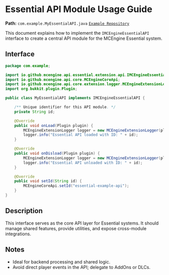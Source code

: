 
# Essential API Module Usage Guide

**Path:** `com.example.MyEssentialAPI.java`
[`Example Repository`](https://github.com/MCEngine-Extension/essential-api-example)

This document explains how to implement the `IMCEngineEssentialAPI` interface to create a central API module for the MCEngine Essential system.

## Interface

```java
package com.example;

import io.github.mcengine.api.essential.extension.api.IMCEngineEssentialAPI;
import io.github.mcengine.api.core.MCEngineCoreApi;
import io.github.mcengine.api.core.extension.logger.MCEngineExtensionLogger;
import org.bukkit.plugin.Plugin;

public class MyEssentialAPI implements IMCEngineEssentialAPI {

    /** Unique identifier for this API module. */
    private String id;

    @Override
    public void onLoad(Plugin plugin) {
        MCEngineExtensionLogger logger = new MCEngineExtensionLogger(plugin, "API", id);
        logger.info("Essential API loaded with ID: " + id);
    }

    @Override
    public void onDisload(Plugin plugin) {
        MCEngineExtensionLogger logger = new MCEngineExtensionLogger(plugin, "API", id);
        logger.info("Essential API unloaded with ID: " + id);
    }

    @Override
    public void setId(String id) {
        MCEngineCoreApi.setId("essential-example-api");
    }
}
```

## Description

This interface serves as the core API layer for Essential systems. It should manage shared features, provide utilities, and expose cross-module integrations.

## Notes

- Ideal for backend processing and shared logic.
- Avoid direct player events in the API; delegate to AddOns or DLCs.
